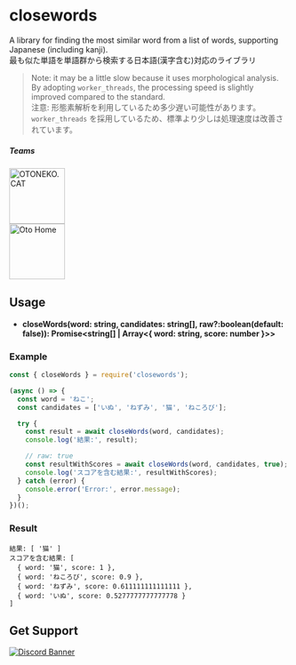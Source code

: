 # closewords
A library for finding the most similar word from a list of words, supporting Japanese (including kanji).<br>
最も似た単語を単語群から検索する日本語(漢字含む)対応のライブラリ

> Note: it may be a little slow because it uses morphological analysis. By adopting `worker_threads`, the processing speed is slightly improved compared to the standard.<br>
> 注意: 形態素解析を利用しているため多少遅い可能性があります。`worker_threads` を採用しているため、標準より少しは処理速度は改善されています。

##### Teams
<a href="https://oto.pet/"><img src="https://www.otoneko.cat/img/logo.png" alt="OTONEKO.CAT" style="display: block; width: auto; height: 100px;"/></a>
<a href="https://www.otoho.me/"><img src="https://www.otoho.me/img/logo.png" alt="Oto Home" style="display: block; width: auto; height: 100px;"/></a>

## Usage
- **closeWords(word: string, candidates: string[], raw?:boolean(default: false)): Promise\<string[] | Array\<{ word: string, score: number }\>\>**

### Example
```js
const { closeWords } = require('closewords');

(async () => {
  const word = 'ねこ';
  const candidates = ['いぬ', 'ねずみ', '猫', 'ねころび'];

  try {
    const result = await closeWords(word, candidates);
    console.log('結果:', result);

    // raw: true
    const resultWithScores = await closeWords(word, candidates, true);
    console.log('スコアを含む結果:', resultWithScores);
  } catch (error) {
    console.error('Error:', error.message);
  }
})();
```
### Result
```
結果: [ '猫' ]
スコアを含む結果: [
  { word: '猫', score: 1 },
  { word: 'ねころび', score: 0.9 },
  { word: 'ねずみ', score: 0.611111111111111 },
  { word: 'いぬ', score: 0.5277777777777778 }
]
```

## Get Support
<a href="https://discord.gg/yKW8wWKCnS"><img src="https://discordapp.com/api/guilds/1005287561582878800/widget.png?style=banner4" alt="Discord Banner"/></a>
